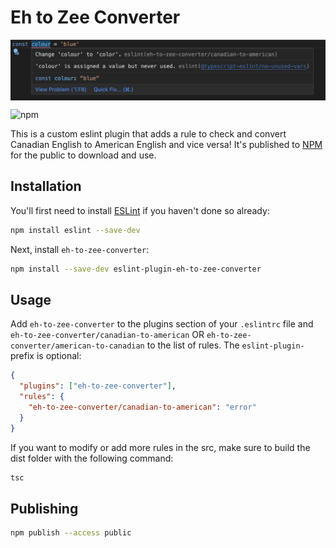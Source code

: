 # Eh to Zee Converter

<img src="https://github.com/Andrew32A/eh-to-zee-converter/blob/main/images/screenshot.png" align="center">

![npm](https://img.shields.io/npm/v/eslint-plugin-eh-to-zee-converter)

This is a custom eslint plugin that adds a rule to check and convert Canadian English to American English and vice versa! It's published to [NPM](https://www.npmjs.com/package/eslint-plugin-eh-to-zee-converter) for the public to download and use.

## Installation

You'll first need to install [ESLint](http://eslint.org) if you haven't done so already:

```bash
npm install eslint --save-dev
```

Next, install `eh-to-zee-converter`:

```bash
npm install --save-dev eslint-plugin-eh-to-zee-converter
```

## Usage

Add `eh-to-zee-converter` to the plugins section of your `.eslintrc` file and `eh-to-zee-converter/canadian-to-american` OR `eh-to-zee-converter/american-to-canadian` to the list of rules. The `eslint-plugin-` prefix is optional:

```json
{
  "plugins": ["eh-to-zee-converter"],
  "rules": {
    "eh-to-zee-converter/canadian-to-american": "error"
  }
}
```

If you want to modify or add more rules in the src, make sure to build the dist folder with the following command:

```bash
tsc
```

## Publishing

```bash
npm publish --access public
```
